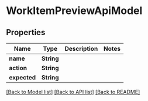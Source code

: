 # WorkItemPreviewApiModel

## Properties
Name | Type | Description | Notes
------------ | ------------- | ------------- | -------------
**name** | **String** |  | 
**action** | **String** |  | 
**expected** | **String** |  | 

[[Back to Model list]](../README.md#documentation-for-models) [[Back to API list]](../README.md#documentation-for-api-endpoints) [[Back to README]](../README.md)


